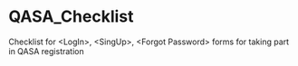 # QASA_Checklist
Checklist for &lt;LogIn>, &lt;SingUp>, &lt;Forgot Password> forms for taking part in QASA registration
